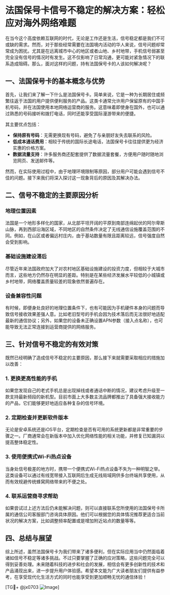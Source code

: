 # 法国保号卡信号不稳定的解决方案：轻松应对海外网络难题

在当今这个高度依赖互联网的时代，无论是工作还是生活，信号稳定都是我们不可或缺的需求。然而，对于那些经常需要在法国境内活动的华人来说，信号问题却常常成为困扰。尤其是在远离城市中心的地区或者山地、乡村地带，手机信号弱甚至完全没有信号的情况时有发生。这不仅影响了日常沟通，更可能对紧急情况下的联系造成阻碍。那么，面对这样的问题，持有法国保号卡的人该如何解决呢？

## 一、法国保号卡的基本概念与优势

首先，让我们来了解一下什么是法国保号卡。简单来说，它是一种为长期居住或频繁往返于法国的用户提供便利服务的产品。这类卡通常允许用户保留原有的中国手机号码，并在法国使用本地网络运营商的服务。这意味着即使身在国外，也可以通过熟悉的号码接听和拨打电话，同时还能享受国际漫游带来的便捷。

其主要优点包括：
- **保持原有号码**：无需更换现有号码，避免了与亲朋好友失去联系的风险。
- **低成本通话费用**：相较于传统的国际长途电话，法国保号卡往往提供更为经济实惠的价格方案。
- **数据流量支持**：许多服务商还配套提供了数据流量套餐，方便用户随时随地浏览网页、发送邮件等。

然而，在实际使用过程中，由于地理环境限制等原因，部分用户可能会遇到信号不佳的问题。接下来我们将深入探讨这一现象背后的原因及其解决办法。

## 二、信号不稳定的主要原因分析

### 地理位置因素
法国是一个地形多样化的国家，从北部平坦开阔的平原到南部连绵起伏的阿尔卑斯山脉，再到西部沿海区域，不同地区的自然条件决定了无线通信设施覆盖范围的不同。例如，在山区或者偏远村庄内，由于基站数量有限且距离较远，信号强度自然会受到影响。

### 基础设施建设滞后
尽管近年来法国政府加大了对农村地区基础设施建设的投资力度，但相较于大城市而言，这些地方仍然存在明显的差距。特别是在某些经济发展水平较低的小城镇或乡村地带，网络覆盖质量较差的现象依然普遍存在。

### 设备兼容性问题
有时候，即便身处良好的地理位置条件下，也有可能因为手机硬件本身的问题而导致信号接收效果差强人意。比如老旧型号的手机会因为技术落后而无法很好地适配最新的通信协议；另外，如果您的设备未正确设置APN参数（接入点名称），也可能导致无法正常连接到运营商提供的网络服务。

## 三、针对信号不稳定的有效对策

既然已经明确了造成信号不稳定的主要原因，那么接下来就需要采取相应的措施加以改善：

### 1. 更换更高性能的手机
如果您发现自己的老式手机总是出现掉线或者通话中断的情况，建议考虑升级至一款支持最新频段的新机型。目前市面上大多数主流品牌都推出了具备强大接收能力的产品，它们能够更好地适应各种复杂的信号环境。

### 2. 定期检查并更新软件版本
无论是安卓系统还是iOS平台，定期检查是否有可用的系统更新都是非常重要的步骤之一。厂商通常会在新版本中加入优化网络性能的相关功能，并修复已知漏洞以提高整体稳定性。

### 3. 使用便携式Wi-Fi热点设备
当身处信号极差的地方时，携带一个便携式Wi-Fi热点设备不失为一种明智之举。这类设备可以通过有线宽带接入互联网后生成无线局域网供多台终端共享使用，从而有效规避传统蜂窝网络带来的不便之处。

### 4. 联系运营商寻求帮助
如果尝试过上述方法后仍未能解决问题，则可以直接联系您所使用的法国保号卡所属的通信公司客服部门咨询具体原因。他们可以根据您的具体情况推荐更适合当前状况的解决方案，比如调整频率配置或是增加附近站点的数量等等。

## 四、总结与展望

综上所述，虽然法国保号卡为我们带来了诸多便利，但在实际应用当中仍然面临着诸如信号不稳定等诸多挑战。不过只要掌握了正确的应对策略，这些问题完全可以得到妥善处理。未来随着科技的进步和社会的发展，相信会有更多创新性的技术和产品涌现出来，进一步提升用户体验感。希望本文能为广大读者朋友们提供有益参考，在享受现代化生活方式的同时也能享受到更加顺畅无忧的通信体验！

[TG💪+ @jx0703 ![Image](https://github.com/user-attachments/assets/dbca1d08-cadb-493c-b0ec-ad6f7a83f270)]